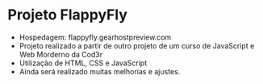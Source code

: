 Projeto FlappyFly
===================================
- Hospedagem: flappyfly.gearhostpreview.com
- Projeto realizado a partir de outro projeto de um curso de JavaScript e Web Morderno da Cod3r
- Utilização de HTML, CSS e JavaScript
- Ainda será realizado muitas melhorias e ajustes.